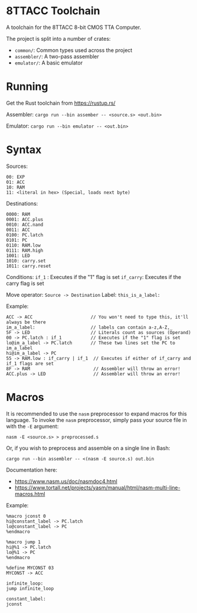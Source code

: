 # 8TTACC Toolchain
A toolchain for the 8TTACC 8-bit CMOS TTA Computer.

The project is split into a number of crates:
* `common/`: Common types used across the project
* `assembler/`: A two-pass assembler
* `emulator/`: A basic emulator

# Running
Get the Rust toolchain from https://rustup.rs/

Assembler: `cargo run --bin assember -- <source.s> <out.bin>`

Emulator: `cargo run --bin emulator -- <out.bin>`

# Syntax
Sources:
```
00: EXP
01: ACC
10: RAM
11: <literal in hex> (Special, loads next byte)
```

Destinations:
```
0000: RAM
0001: ACC.plus
0010: ACC.nand
0011: ACC
0100: PC.latch
0101: PC
0110: RAM.low
0111: RAM.high
1001: LED
1010: carry.set
1011: carry.reset
```

Conditions:
`if_1` : Executes if the "1" flag is set
`if_carry`: Executes if the carry flag is set

Move operator: `Source -> Destination`
Label: `this_is_a_label:`

Example:
```
ACC -> ACC                      // You won't need to type this, it'll always be there
im_a_label:                     // labels can contain a-z,A-Z,_
5F -> LED                       // Literals count as sources (Operand)
00 -> PC.latch : if_1           // Executes if the "1" flag is set
lo@im_a_label -> PC.latch       // These two lines set the PC to im_a_label
hi@im_a_label -> PC       
55 -> RAM.low : if_carry | if_1  // Executes if either of if_carry and if_1 flags are set
8F -> RAM                        // Assembler will throw an error!
ACC.plus -> LED                  // Assembler will throw an error!
```

# Macros
It is recommended to use the `nasm` preprocessor to expand macros for this language. To invoke the `nasm` preprocessor, simply pass your source file in with the `-E` argument:

`nasm -E <source.s> > preprocessed.s`

Or, if you wish to preprocess and assemble on a single line in Bash:

`cargo run --bin assembler -- <(nasm -E source.s) out.bin`

Documentation here:
* https://www.nasm.us/doc/nasmdoc4.html
* https://www.tortall.net/projects/yasm/manual/html/nasm-multi-line-macros.html

Example:
```
%macro jconst 0
hi@constant_label -> PC.latch
lo@constant_label -> PC
%endmacro

%macro jump 1
hi@%1 -> PC.latch
lo@%1 -> PC
%endmacro

%define MYCONST 03
MYCONST -> ACC

infinite_loop:
jump infinite_loop

constant_label:
jconst
```
